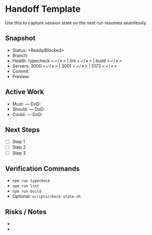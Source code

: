 # Handoff Template

Use this to capture session state so the next run resumes seamlessly.

## Snapshot
- Status: <Ready/Blocked>
- Branch: <branch>
- Health: typecheck <✓/✗> | lint <✓/✗> | build <✓/✗>
- Servers: 3000 <✓/✗> | 3001 <✓/✗> | 5173 <✓/✗>
- Commit: <hash>
- Preview: <url>

## Active Work
- Must: <task> — DoD: <criteria>
- Should: <task> — DoD: <criteria>
- Could: <task> — DoD: <criteria>

## Next Steps
- [ ] Step 1
- [ ] Step 2
- [ ] Step 3

## Verification Commands
- `npm run typecheck`
- `npm run lint`
- `npm run build`
- Optional: `scripts/check-state.sh`

## Risks / Notes
- <risks>
- <notes>
